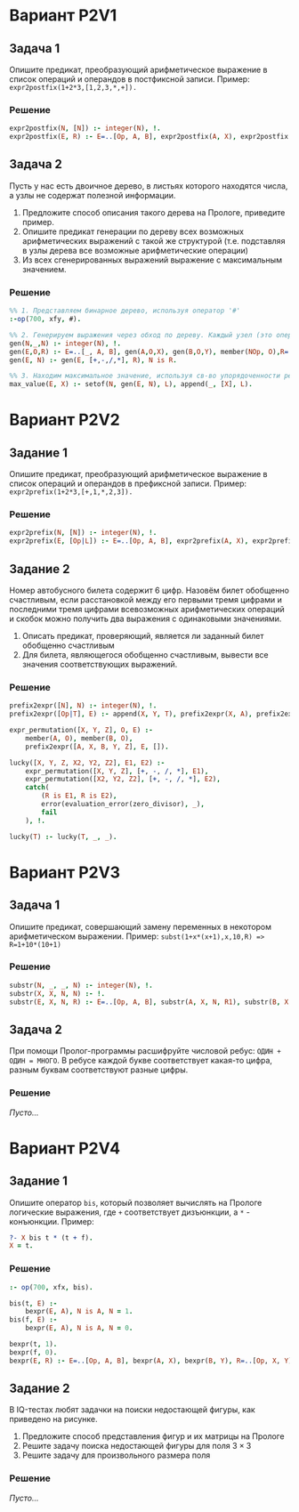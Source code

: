 # Вариант P2V1

## Задача 1

Опишите предикат, преобразующий арифметическое выражение в список операций и операндов в постфиксной записи.
Пример: `expr2postfix(1+2*3,[1,2,3,*,+]).`

### Решение

```Prolog
expr2postfix(N, [N]) :- integer(N), !.
expr2postfix(E, R) :- E=..[Op, A, B], expr2postfix(A, X), expr2postfix(B, Y), append(X, Y, L), append(L, [Op], R).
```

## Задача 2

Пусть у нас есть двоичное дерево, в листьях которого находятся числа, а узлы не содержат полезной информации.

1. Предложите способ описания такого дерева на Прологе, приведите пример.
2. Опишите предикат генерации по дереву всех возможных арифметических выражений с такой же структурой (т.е. подставляя в узлы дерева все возможные арифметические операции)
3. Из всех сгенерированных выражений выражение с максимальным значением.

### Решение

```Prolog
%% 1. Представляем бинарное дерево, используя оператор '#'
:-op(700, xfy, #).

%% 2. Генерируем выражения через обход по дереву. Каждый узел (это оператор '#') меняем на математический оператор
gen(N,_,N) :- integer(N), !.
gen(E,O,R) :- E=..[_, A, B], gen(A,O,X), gen(B,O,Y), member(NOp, O),R=..[NOp, X, Y].
gen(E, N) :- gen(E, [+,-,/,*], R), N is R.

%% 3. Находим максимальное значение, используя св-во упорядоченности результирующего списка предиката setof
max_value(E, X) :- setof(N, gen(E, N), L), append(_, [X], L).
```

# Вариант P2V2

## Задание 1

Опишите предикат, преобразующий арифметическое выражение в список операций и операндов в префиксной записи.
Пример: `expr2prefix(1+2*3,[+,1,*,2,3]).`

### Решение

```Prolog
expr2prefix(N, [N]) :- integer(N), !.
expr2prefix(E, [Op|L]) :- E=..[Op, A, B], expr2prefix(A, X), expr2prefix(B, Y), append(X, Y, L).
```

## Задание 2

Номер автобусного билета содержит 6 цифр. Назовём билет обобщенно счастливым, если расстановкой между его первыми тремя цифрами и последними тремя цифрами всевозможных арифметических операций и скобок можно получить два выражения с одинаковыми значениями.

1. Описать предикат, проверяющий, является ли заданный билет обобщенно счастливым
2. Для билета, являющегося обобщенно счастливым, вывести все значения соответствующих выражений. 

### Решение

```Prolog
prefix2expr([N], N) :- integer(N), !.
prefix2expr([Op|T], E) :- append(X, Y, T), prefix2expr(X, A), prefix2expr(Y, B), E=..[Op, A, B].

expr_permutation([X, Y, Z], O, E) :-
    member(A, O), member(B, O),
    prefix2expr([A, X, B, Y, Z], E, []).

lucky([X, Y, Z, X2, Y2, Z2], E1, E2) :-
    expr_permutation([X, Y, Z], [+, -, /, *], E1),
    expr_permutation([X2, Y2, Z2], [+, -, /, *], E2),
    catch(
        (R is E1, R is E2),
        error(evaluation_error(zero_divisor), _),
        fail
    ), !.

lucky(T) :- lucky(T, _, _).
```

# Вариант P2V3

## Задача 1

Опишите предикат, совершающий замену переменных в некотором арифметическом выражении. Пример: `subst(1+x*(x+1),x,10,R) => R=1+10*(10+1)`

### Решение

```Prolog
substr(N, _, _, N) :- integer(N), !.
substr(X, X, N, N) :- !.
substr(E, X, N, R) :- E=..[Op, A, B], substr(A, X, N, R1), substr(B, X, N, R2), R=..[Op, R1, R2].
```

## Задача 2

При помощи Пролог-программы расшифруйте числовой ребус: `ОДИН + ОДИН = МНОГО`. В ребусе каждой букве соответствует какая-то цифра, разным буквам соответствуют разные цифры.

### Решение

*Пусто...*

# Вариант P2V4

## Задание 1

Опишите оператор `bis`, который позволяет вычислять на Прологе логические выражения, где `+` соответствует дизъюнкции, а `*` - конъюнкции. Пример:

```Prolog
?- X bis t * (t + f).
X = t.
```

### Решение

```Prolog
:- op(700, xfx, bis).

bis(t, E) :-
    bexpr(E, A), N is A, N = 1.
bis(f, E) :-
    bexpr(E, A), N is A, N = 0. 

bexpr(t, 1).
bexpr(f, 0).
bexpr(E, R) :- E=..[Op, A, B], bexpr(A, X), bexpr(B, Y), R=..[Op, X, Y].
```

## Задание 2

В IQ-тестах любят задачки на поиски недостающей фигуры, как приведено на рисунке.

1. Предложите способ представления фигур и их матрицы на Прологе
2. Решите задачу поиска недостающей фигуры для поля $3 \times 3$
3. Решите задачу для произвольного размера поля

### Решение

*Пусто...*
